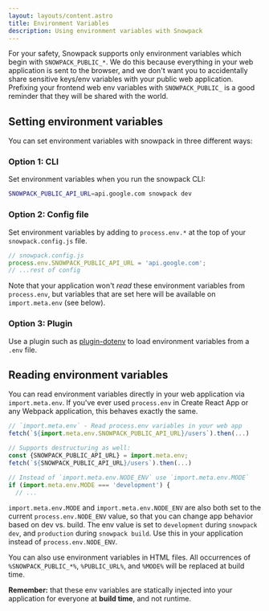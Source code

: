 ```yaml
---
layout: layouts/content.astro
title: Environment Variables
description: Using environment variables with Snowpack
---
```


For your safety, Snowpack supports only environment variables which begin with `SNOWPACK_PUBLIC_*`. We do this because everything in your web application is sent to the browser, and we don't want you to accidentally share sensitive keys/env variables with your public web application. Prefixing your frontend web env variables with `SNOWPACK_PUBLIC_` is a good reminder that they will be shared with the world.

## Setting environment variables

You can set environment variables with snowpack in three different ways:

### Option 1: CLI

Set environment variables when you run the snowpack CLI:

```bash
SNOWPACK_PUBLIC_API_URL=api.google.com snowpack dev
```

### Option 2: Config file

Set environment variables by adding to `process.env.*` at the top of your `snowpack.config.js` file.

```js
// snowpack.config.js
process.env.SNOWPACK_PUBLIC_API_URL = 'api.google.com';
// ...rest of config
```

Note that your application won't _read_ these environment variables from `process.env`, but variables that are set here will be available on `import.meta.env` (see below).

### Option 3: Plugin

Use a plugin such as [plugin-dotenv](https://www.npmjs.com/package/@snowpack/plugin-dotenv) to load environment variables from a `.env` file.

## Reading environment variables

You can read environment variables directly in your web application via `import.meta.env`. If you've ever used `process.env` in Create React App or any Webpack application, this behaves exactly the same.

```js
// `import.meta.env` - Read process.env variables in your web app
fetch(`${import.meta.env.SNOWPACK_PUBLIC_API_URL}/users`).then(...)

// Supports destructuring as well:
const {SNOWPACK_PUBLIC_API_URL} = import.meta.env;
fetch(`${SNOWPACK_PUBLIC_API_URL}/users`).then(...)

// Instead of `import.meta.env.NODE_ENV` use `import.meta.env.MODE`
if (import.meta.env.MODE === 'development') {
  // ...
```

`import.meta.env.MODE` and `import.meta.env.NODE_ENV` are also both set to the current `process.env.NODE_ENV` value, so that you can change app behavior based on dev vs. build. The env value is set to `development` during `snowpack dev`, and `production` during `snowpack build`. Use this in your application instead of `process.env.NODE_ENV`.

You can also use environment variables in HTML files. All occurrences of `%SNOWPACK_PUBLIC_*%`, `%PUBLIC_URL%`, and `%MODE%` will be replaced at build time.

**Remember:** that these env variables are statically injected into your application for everyone at **build time**, and not runtime.
